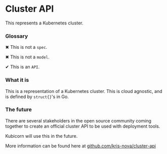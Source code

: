 # Cluster API

This represents a Kubernetes cluster.

### Glossary

✖ This is not a `spec`.

✖ This is not a `model`.

✔ This is an `API`.

### What it is

This is a representation of a Kubernetes cluster.
This is cloud agnostic, and is defined by `struct{}`'s in Go.

### The future

There are several stakeholders in the open source community coming together to create an official cluster API to be used with deployment tools.

Kubicorn will use this in the future.

More information can be found here at [github.com/kris-nova/cluster-api](https://github.com/kris-nova/cluster-api)